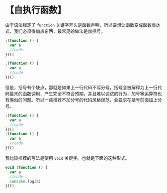 # 【自执行函数】

由于语法规定了 `function` 关键字开头是函数声明，所以要想让函数变成函数表达式，我们必须得加点东西，最常见的做法是加括号。

```js
;(function () {
  var a
  //code
})()

;(function () {
  var a
  //code
})()
```

但是，括号有个缺点，那就是如果上一行代码不写分号，括号会被解释为上一行代码最末的函数调用，产生完全不符合预期，并且难以调试的行为，加号等运算符也有类似的问题。所以一些推荐不加分号的代码风格规范，会要求在括号前面加上分号。

```js
;(function () {
  var a
  //code
})()
;(function () {
  var a
  //code
})()
```

我比较推荐的写法是使用 `void` 关键字。也就是下面的这种形式。

```js
void (function () {
  var a
  //code
  console.log(a)
})()
```
